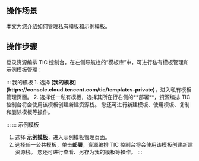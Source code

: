 ## 操作场景
本文为您介绍如何管理私有模板和示例模板。

## 操作步骤

登录资源编排 TIC 控制台，在左侧导航栏的“模板库”中，可进行私有模板管理和示例模板管理：


<dx-tabs>
::: 我的模板
1. 选择 <b>[我的模板](https://console.cloud.tencent.com/tic/templates-private)</b>，进入私有模板管理页面。
2. 选择任一私有模板，选择其所在行右侧的**部署**，资源编排 TIC 控制台将会使用该模板创建新建资源栈。
您还可进行新建模板、使用模板、复制和删除模板等操作。

:::
::: 示例模板
1. 选择 <b>[示例模板](https://console.cloud.tencent.com/tic/templates-public)</b>，进入示例模板管理页面。
2. 选择任一公共模板，单击**部署**，资源编排 TIC 控制台将会使用该模板创建新建资源栈。
您还可进行查看、另存为我的模板等操作。
:::
</dx-tabs>
